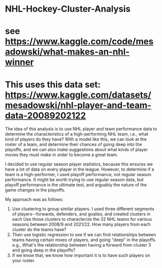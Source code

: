 # NHL-Hockey-Cluster-Analysis

# see https://www.kaggle.com/code/mesadowski/what-makes-an-nhl-winner
# This uses this data set: https://www.kaggle.com/datasets/mesadowski/nhl-player-and-team-data-20089202122

The idea of this analysis is to use NHL player and team performance data to determine the characteristics of a high-performing NHL team, i.e., what kind of players do they have? With a model like this, we can look at the roster of a team, and determine their chances of going deep into the playoffs, and we can also make suggestions about what kinds of player moves they must make in order to become a great team.

I decided to use regular season player statistics, because this ensures we have a lot of data on every player in the league. However, to determine if a team is a high-performer, I used playoff performance, not regular season performance. It might be worth trying to use regular season data, but playoff performance is the ultimate test, and arguably the nature of the game changes in the playoffs.

My approach was as follows:

1) Use clustering to group similar players. I used three different segments of players--forwards, defenders, and goalies, and created clusters in each
Use those clusters to characterize the 32 NHL teams for various seasons between 2008/9 and 2021/22. How many players from each cluster do the teams have?
2) Then use logistic regression to see if we can find relationships between teams having certain mixes of players, and going "deep" in the playoffs. e.g., What's the relationship between having a forward from cluster 3 and going deep in the playoffs?
3)  If we know that, we know how important it is to have such players on your roster.
